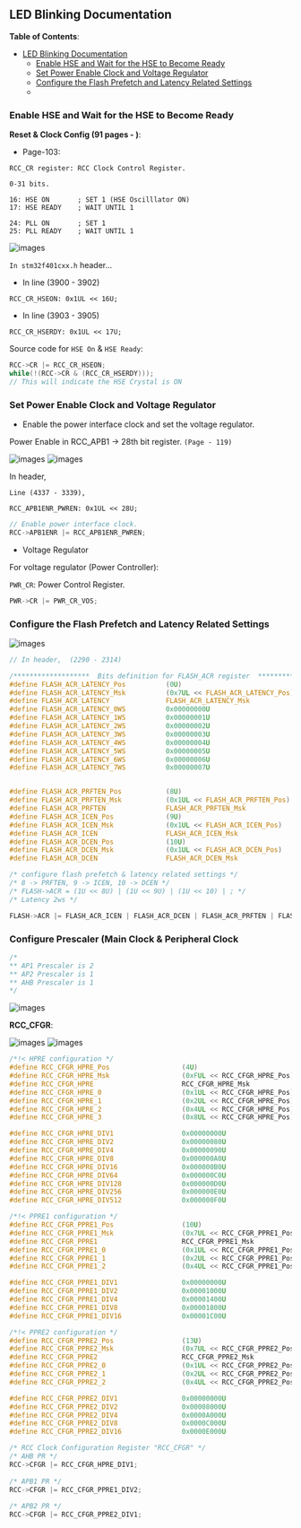 ## LED Blinking Documentation

**Table of Contents**:

- [LED Blinking Documentation](#led-blinking-documentation)
  - [Enable HSE and Wait for the HSE to Become Ready](#enable-hse-and-wait-for-the-hse-to-become-ready)
  - [Set Power Enable Clock and Voltage Regulator](#set-power-enable-clock-and-voltage-regulator)
  - [Configure the Flash Prefetch and Latency Related Settings](#configure-the-flash-prefetch-and-latency-related-settings)
  - [](#)

### Enable HSE and Wait for the HSE to Become Ready

**Reset & Clock Config (91 pages - )**:

- Page-103:

```
RCC_CR register: RCC Clock Control Register.

0-31 bits.

16: HSE ON       ; SET 1 (HSE Oscilllator ON)
17: HSE READY    ; WAIT UNTIL 1

24: PLL ON       ; SET 1
25: PLL READY    ; WAIT UNTIL 1
```

![images](images/LED_HSEON_READY.png)

`In stm32f401cxx.h` header...

- In line (3900 - 3902)

```
RCC_CR_HSEON: 0x1UL << 16U; 
```

- In line (3903 - 3905)

```
RCC_CR_HSERDY: 0x1UL << 17U;
```

Source code for `HSE On` & `HSE Ready`:

```c
RCC->CR |= RCC_CR_HSEON;
while(!(RCC->CR & (RCC_CR_HSERDY)));
// This will indicate the HSE Crystal is ON
```

### Set Power Enable Clock and Voltage Regulator

- Enable the power interface clock and set the voltage regulator.

Power Enable in RCC_APB1 -> 28th bit register. `(Page - 119)`

![images](images/LED_RCC_APB1_PWRENB.png)
![images](images/LED_RCC_APB1_28.png)

In header,

```
Line (4337 - 3339),

RCC_APB1ENR_PWREN: 0x1UL << 28U;
```

```c
// Enable power interface clock.
RCC->APB1ENR |= RCC_APB1ENR_PWREN;
```

- Voltage Regulator

For voltage regulator (Power Controller):

`PWR_CR`: Power Control Register.

```c
PWR->CR |= PWR_CR_VOS;
```

### Configure the Flash Prefetch and Latency Related Settings

![images](images/LED_FLASH.png)

```c
// In header,  (2290 - 2314)

/*******************  Bits definition for FLASH_ACR register  *****************/
#define FLASH_ACR_LATENCY_Pos          (0U)
#define FLASH_ACR_LATENCY_Msk          (0x7UL << FLASH_ACR_LATENCY_Pos)         /*!< 0x00000007 */
#define FLASH_ACR_LATENCY              FLASH_ACR_LATENCY_Msk
#define FLASH_ACR_LATENCY_0WS          0x00000000U
#define FLASH_ACR_LATENCY_1WS          0x00000001U
#define FLASH_ACR_LATENCY_2WS          0x00000002U
#define FLASH_ACR_LATENCY_3WS          0x00000003U
#define FLASH_ACR_LATENCY_4WS          0x00000004U
#define FLASH_ACR_LATENCY_5WS          0x00000005U
#define FLASH_ACR_LATENCY_6WS          0x00000006U
#define FLASH_ACR_LATENCY_7WS          0x00000007U


#define FLASH_ACR_PRFTEN_Pos           (8U)                                    
#define FLASH_ACR_PRFTEN_Msk           (0x1UL << FLASH_ACR_PRFTEN_Pos)          /*!< 0x00000100 */
#define FLASH_ACR_PRFTEN               FLASH_ACR_PRFTEN_Msk                    
#define FLASH_ACR_ICEN_Pos             (9U)                                    
#define FLASH_ACR_ICEN_Msk             (0x1UL << FLASH_ACR_ICEN_Pos)            /*!< 0x00000200 */
#define FLASH_ACR_ICEN                 FLASH_ACR_ICEN_Msk                      
#define FLASH_ACR_DCEN_Pos             (10U)                                   
#define FLASH_ACR_DCEN_Msk             (0x1UL << FLASH_ACR_DCEN_Pos)            /*!< 0x00000400 */
#define FLASH_ACR_DCEN                 FLASH_ACR_DCEN_Msk                      
```

```c
/* configure flash prefetch & latency related settings */
/* 8 -> PRFTEN, 9 -> ICEN, 10 -> DCEN */
/* FLASH->ACR = (1U << 8U) | (1U << 9U) | (1U << 10) | ; */
/* Latency 2ws */

FLASH->ACR |= FLASH_ACR_ICEN | FLASH_ACR_DCEN | FLASH_ACR_PRFTEN | FLASH_ACR_LATENCY_2WS;
```

### Configure Prescaler (Main Clock & Peripheral Clock

```c	
/* 
** AP1 Prescaler is 2
** AP2 Prescaler is 1
** AHB Prescaler is 1
*/
```

![images](images/APB_Prescaler.png)

**RCC_CFGR**:

![images](images/LED_RCC_CFGR.png)
![images](images/LED_RCC_CFGR_10_12_13_15.png)

```c
/*!< HPRE configuration */
#define RCC_CFGR_HPRE_Pos                  (4U)                                
#define RCC_CFGR_HPRE_Msk                  (0xFUL << RCC_CFGR_HPRE_Pos)         /*!< 0x000000F0 */
#define RCC_CFGR_HPRE                      RCC_CFGR_HPRE_Msk                   /*!< HPRE[3:0] bits (AHB prescaler) */
#define RCC_CFGR_HPRE_0                    (0x1UL << RCC_CFGR_HPRE_Pos)         /*!< 0x00000010 */
#define RCC_CFGR_HPRE_1                    (0x2UL << RCC_CFGR_HPRE_Pos)         /*!< 0x00000020 */
#define RCC_CFGR_HPRE_2                    (0x4UL << RCC_CFGR_HPRE_Pos)         /*!< 0x00000040 */
#define RCC_CFGR_HPRE_3                    (0x8UL << RCC_CFGR_HPRE_Pos)         /*!< 0x00000080 */

#define RCC_CFGR_HPRE_DIV1                 0x00000000U                         /*!< SYSCLK not divided    */
#define RCC_CFGR_HPRE_DIV2                 0x00000080U                         /*!< SYSCLK divided by 2   */
#define RCC_CFGR_HPRE_DIV4                 0x00000090U                         /*!< SYSCLK divided by 4   */
#define RCC_CFGR_HPRE_DIV8                 0x000000A0U                         /*!< SYSCLK divided by 8   */
#define RCC_CFGR_HPRE_DIV16                0x000000B0U                         /*!< SYSCLK divided by 16  */
#define RCC_CFGR_HPRE_DIV64                0x000000C0U                         /*!< SYSCLK divided by 64  */
#define RCC_CFGR_HPRE_DIV128               0x000000D0U                         /*!< SYSCLK divided by 128 */
#define RCC_CFGR_HPRE_DIV256               0x000000E0U                         /*!< SYSCLK divided by 256 */
#define RCC_CFGR_HPRE_DIV512               0x000000F0U                         /*!< SYSCLK divided by 512 */

/*!< PPRE1 configuration */
#define RCC_CFGR_PPRE1_Pos                 (10U)                               
#define RCC_CFGR_PPRE1_Msk                 (0x7UL << RCC_CFGR_PPRE1_Pos)        /*!< 0x00001C00 */
#define RCC_CFGR_PPRE1                     RCC_CFGR_PPRE1_Msk                  /*!< PRE1[2:0] bits (APB1 prescaler) */
#define RCC_CFGR_PPRE1_0                   (0x1UL << RCC_CFGR_PPRE1_Pos)        /*!< 0x00000400 */
#define RCC_CFGR_PPRE1_1                   (0x2UL << RCC_CFGR_PPRE1_Pos)        /*!< 0x00000800 */
#define RCC_CFGR_PPRE1_2                   (0x4UL << RCC_CFGR_PPRE1_Pos)        /*!< 0x00001000 */

#define RCC_CFGR_PPRE1_DIV1                0x00000000U                         /*!< HCLK not divided   */
#define RCC_CFGR_PPRE1_DIV2                0x00001000U                         /*!< HCLK divided by 2  */
#define RCC_CFGR_PPRE1_DIV4                0x00001400U                         /*!< HCLK divided by 4  */
#define RCC_CFGR_PPRE1_DIV8                0x00001800U                         /*!< HCLK divided by 8  */
#define RCC_CFGR_PPRE1_DIV16               0x00001C00U                         /*!< HCLK divided by 16 */

/*!< PPRE2 configuration */
#define RCC_CFGR_PPRE2_Pos                 (13U)                               
#define RCC_CFGR_PPRE2_Msk                 (0x7UL << RCC_CFGR_PPRE2_Pos)        /*!< 0x0000E000 */
#define RCC_CFGR_PPRE2                     RCC_CFGR_PPRE2_Msk                  /*!< PRE2[2:0] bits (APB2 prescaler) */
#define RCC_CFGR_PPRE2_0                   (0x1UL << RCC_CFGR_PPRE2_Pos)        /*!< 0x00002000 */
#define RCC_CFGR_PPRE2_1                   (0x2UL << RCC_CFGR_PPRE2_Pos)        /*!< 0x00004000 */
#define RCC_CFGR_PPRE2_2                   (0x4UL << RCC_CFGR_PPRE2_Pos)        /*!< 0x00008000 */

#define RCC_CFGR_PPRE2_DIV1                0x00000000U                         /*!< HCLK not divided   */
#define RCC_CFGR_PPRE2_DIV2                0x00008000U                         /*!< HCLK divided by 2  */
#define RCC_CFGR_PPRE2_DIV4                0x0000A000U                         /*!< HCLK divided by 4  */
#define RCC_CFGR_PPRE2_DIV8                0x0000C000U                         /*!< HCLK divided by 8  */
#define RCC_CFGR_PPRE2_DIV16               0x0000E000U                         /*!< HCLK divided by 16 */
```

```c
/* RCC Clock Configuration Register "RCC_CFGR" */
/* AHB PR */
RCC->CFGR |= RCC_CFGR_HPRE_DIV1;
	
/* APB1 PR */
RCC->CFGR |= RCC_CFGR_PPRE1_DIV2;
	
/* APB2 PR */
RCC->CFGR |= RCC_CFGR_PPRE2_DIV1;
```